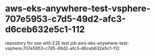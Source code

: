 # aws-eks-anywhere-test-vsphere-707e5953-c7d5-49d2-afc3-d6ceb632e5c1-112
repository for use with E2E test job aws-eks-anywhere-test-vsphere:707e5953-c7d5-49d2-afc3-d6ceb632e5c1-112
